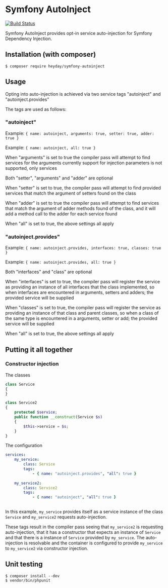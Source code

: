 # Symfony AutoInject

[![Build Status](https://travis-ci.org/heyday/symfony-autoinject.svg?branch=master)](https://travis-ci.org/heyday/symfony-autoinject)

Symfony AutoInject provides opt-in service auto-injection for Symfony Dependency Injection.

## Installation (with composer)

	$ composer require heyday/symfony-autoinject

## Usage

Opting into auto-injection is achieved via two service tags "autoinject" and "autoinject.provides"

The tags are used as follows:

### "autoinject"

Example: `{ name: autoinject, arguments: true, setter: true, adder: true }`

Example: `{ name: autoinject, all: true }`

When "arguments" is set to true the compiler pass will attempt to find services for the arguments
currently support for injection parameters is not supported, only services

Both "setter", "arguments" and "adder" are optional

When "setter" is set to true, the compiler pass will attempt to find provided services that match
the argument of setters found on the class

When "adder" is set to true the compiler pass will attempt to find services that match the
argument of adder methods found of the class, and it will add a method call to the adder
for each service found

When "all" is set to true, the above settings all apply

### "autoinject.provides"

Example: `{ name: autoinject.provides, interfaces: true, classes: true }`

Example: `{ name: autoinject.provides, all: true }`

Both "interfaces" and "class" are optional

When "interfaces" is set to true, the compiler pass will register the service as providing an instance of
all interfaces that the class implemented, so when interfaces are encountered in arguments, setters and adders;
the provided service will be supplied

When "classes" is set to true, the compiler pass will register the service as providing an instance of
that class and parent classes, so when a class of the same type is encountered in a arguments, setter or add; the provided
service will be supplied

When "all" is set to true, the above settings all apply

## Putting it all together

### Constructor injection

The classes

```php
class Service
{
}

class Service2
{
	protected $service;
	public function __construct(Service $s)
	{
		$this->service = $s;
	}
}
```

The configuration

```yml
services:
	my_service:
		class: Service
		tags:
			- { name: "autoinject.provides", "all": true }
			
	my_service2:
		class: Service2
		tags:
			- { name: "autoinject", "all": true }
	
```

In this example, `my_service` provides itself as a service instance of the class `Service` and `my_service2`
requests auto-injection.

These tags result in the compiler pass seeing that `my_service2` is requesting auto-injection, that it has a constructor
that expects an instance of `Service` and that there is a instance of `Service` provided by `my_service`. The auto-injection
is resolvable and the container is configured to provide `my_service` to `my_service2` via constructor injection.

## Unit testing

    $ composer install --dev
    $ vendor/bin/phpunit